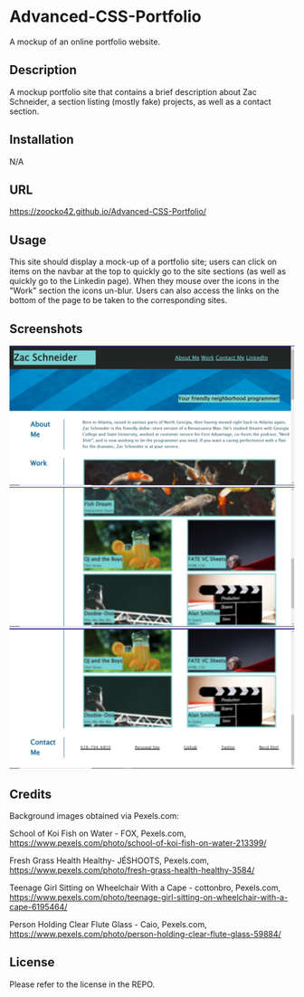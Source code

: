 # Advanced-CSS-Portfolio
A mockup of an online portfolio website.

## Description

A mockup portfolio site that contains a brief description about Zac Schneider, a section listing (mostly fake) projects, as well as a contact section.

## Installation

N/A

## URL

https://zoocko42.github.io/Advanced-CSS-Portfolio/

## Usage

This site should display a mock-up of a portfolio site; users can click on items on the navbar at the top to quickly go to the site sections (as well as quickly go to the Linkedin page). When they mouse over the icons
in the "Work" section the icons un-blur. Users can also access the links on the bottom of the page to be taken to the corresponding sites. 

## Screenshots

![A screenshot of the top of the portfolio mockup](/assets/Advanced%20CSS%20Screenshot%201.JPG)
![A screenshot of the top of the portfolio mockup](/assets/Advanced%20CSS%20Screenshot%202.JPG)
![A screenshot of the top of the portfolio mockup](/assets/Advanced%20CSS%20Screenshot%203.JPG)

## Credits

Background images obtained via Pexels.com:

School of Koi Fish on Water - FOX, Pexels.com, https://www.pexels.com/photo/school-of-koi-fish-on-water-213399/

Fresh Grass Health Healthy- JÉSHOOTS, Pexels.com, https://www.pexels.com/photo/fresh-grass-health-healthy-3584/

Teenage Girl Sitting on Wheelchair With a Cape - cottonbro, Pexels.com, https://www.pexels.com/photo/teenage-girl-sitting-on-wheelchair-with-a-cape-6195464/

Person Holding Clear Flute Glass - Caio, Pexels.com, https://www.pexels.com/photo/person-holding-clear-flute-glass-59884/


## License

Please refer to the license in the REPO.